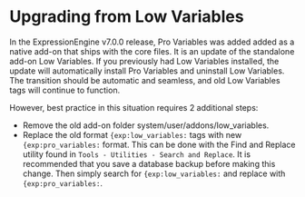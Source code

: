 <!--
    This source file is part of the open source project
    ExpressionEngine User Guide (https://github.com/ExpressionEngine/ExpressionEngine-User-Guide)

    @link      https://expressionengine.com/
    @copyright Copyright (c) 2003-2020, Packet Tide, LLC (https://packettide.com)
    @license   https://expressionengine.com/license Licensed under Apache License, Version 2.0
-->

# Upgrading from Low Variables

In the ExpressionEngine v7.0.0 release, Pro Variables was added added as a native add-on that ships with the core files.  It is an update of the standalone add-on Low Variables.  If you previously had Low Variables installed, the update will automatically install Pro Variables and uninstall Low Variables.  The transition should be automatic and seamless, and old Low Variables tags will continue to function.

However, best practice in this situation requires 2 additional steps:

- Remove the old add-on folder system/user/addons/low_variables.  
- Replace the old format `{exp:low_variables:` tags with new `{exp:pro_variables:` format.  This can be done with the Find and Replace utility found in  `Tools - Utilities - Search and Replace`. It is recommended that you save a database backup before making this change.  Then simply search for `{exp:low_variables:` and replace with `{exp:pro_variables:`. 